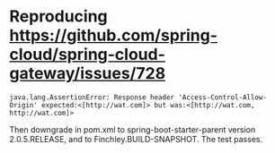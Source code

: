 # Reproducing https://github.com/spring-cloud/spring-cloud-gateway/issues/728

`java.lang.AssertionError: Response header 'Access-Control-Allow-Origin' expected:<[http://wat.com]> but was:<[http://wat.com, http://wat.com]>`

Then downgrade in pom.xml to spring-boot-starter-parent version 2.0.5.RELEASE, and to Finchley.BUILD-SNAPSHOT. The test passes.

